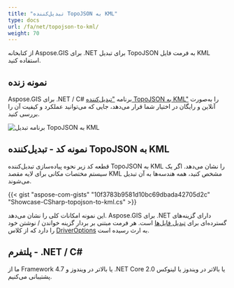 ```yaml
---
title: "تبدیل‌کننده TopoJSON به KML"
type: docs
url: /fa/net/topojson-to-kml/
weight: 70
---
```


از کتابخانه Aspose.GIS برای .NET برای تبدیل TopoJSON به فرمت فایل KML استفاده کنید.

## **نمونه زنده**

Aspose.GIS برای .NET / C# برنامه ["تبدیل‌کننده TopoJSON به KML"](https://products.aspose.app/gis/conversion/topojson-to-kml) را به‌صورت آنلاین و رایگان در اختیار شما قرار می‌دهد، جایی که می‌توانید عملکرد و کیفیت آن را بررسی کنید.

![برنامه تبدیل TopoJSON به KML](conversion.png)

## **نمونه کد - تبدیل‌کننده TopoJSON به KML**

قطعه کد زیر نحوه پیاده‌سازی تبدیل‌کننده TopoJSON به KML را نشان می‌دهد. اگر یک سیستم مختصات مکانی برای لایه مقصد KML مشخص کنید، همه هندسه‌ها به آن تبدیل می‌شوند. 

{{< gist "aspose-com-gists" "10f3783b9581d10bc69dbada42705d2c" "Showcase-CSharp-topojson-to-kml.cs" >}}

این نمونه امکانات کلی را نشان می‌دهد. Aspose.GIS برای .NET دارای گزینه‌های گسترده‌ای برای [تبدیل فایل‌ها](https://docs.aspose.com/gis/net/vector-layers/) است. هر فرمت مبتنی بر بردار گزینه خواندن / نوشتن خود را دارد که از کلاس [DriverOptions](https://reference.aspose.com/gis/net/aspose.gis/driveroptions) به ارث رسیده است.

## **پلتفرم - .NET / C#**

ما از Framework 4.7 یا بالاتر در ویندوز و .NET Core 2.0 یا بالاتر در ویندوز یا لینوکس پشتیبانی می‌کنیم.
